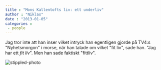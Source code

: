```yaml
---
title : "Mons Kallentofts liv: ett underliv"
author : "Niklas"
date : "2013-01-05"
categories : 
 - people
---
```


Jag tror inte att han inser vilket intryck han egentligen gjorde på TV4:s "Nyhetsmorgon" i morse, när han talade om vilket "fit liv", sade han. "Jag har ett _fit liv_". Men han sade faktiskt "fittliv".

![stippled-photo](https://s3.amazonaws.com/assets.stippleit.com/photos/17631557/original/2013-01-05_at_11.04.33_AM.jpg?1357380312)
<script type="text/javascript" async src="https://stipple.com/embed/17631557.js"></script>

